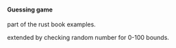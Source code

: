 #### Guessing game

part of the rust book examples.

extended by checking random number for 0-100 bounds.
